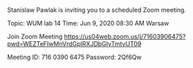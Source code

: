 Stanislaw Pawlak is inviting you to a scheduled Zoom meeting.

Topic: WUM lab 14 
Time: Jun 9, 2020 08:30 AM Warsaw

Join Zoom Meeting
https://us04web.zoom.us/j/71603906475?pwd=WEZTeFIwMnVrdGpIRXJDbGIyTmtvUT09

Meeting ID: 716 0390 6475
Password: 2Qf6Qw




